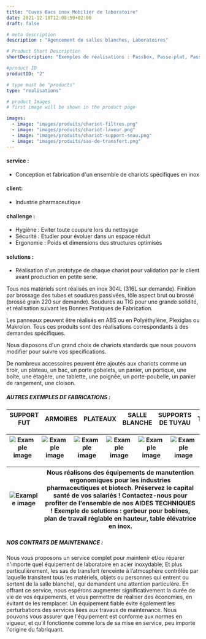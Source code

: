 ```yaml
---
title: "Cuves Bacs inox Mobilier de laboratoire"
date: 2021-12-18T12:08:59+02:00
draft: false

# meta description
description : "Agencement de salles blanches, Laboratoires"

# Product Short Description
shortDescription: "Exemples de réalisations : Passbox, Passe-plat, Passe objet, Passe échantillon, Passe chariot, Passe document, Sas de transfert, Chariot porte cuve, Armoire en inox, Bac de lavage en inox, Bac mobile en inox, Bac de trempage, Caisson, Banc, Bassin, Cuve, Distributeur, Enceinte, Habillage, Cabine,  Chariot de manutention, Chariot de distribution de poches, Chariot de nettoyage, Chariot autoclave, Chariot informatique, Claies d'égouttage, Armoire de stockage, Desserte, Distributeur de charlottes, Echelles en inox, tablettes en inox, Étagères, Evier, Cloisons, Séparateur, Lave-main, Plonge, Paillasse, Panier, Patère, Plate-forme, Porte tuyau, Poubelle, Pupitre, Rack d'égouttage, Rayonnage, Rolls pour clayettes, Servante, Socle, Support bottes, Laverie, Support mural,Grille murale, Rail, Table, Evier, Table d'autopsie, Table élévatrice, Table de pesée, Tablette murale rabattable, Etagère de rangement, Tabouret, Escabeau, Butoirs, Caillebotis, Estrade, Passerelle, Marche pied, Plinthe, Protection murale en inox, Puisard, Vestiaires d'habillage, Casiers, Station de nettoyage, Station de lavage"

#product ID
productID: "2"

# type must be "products"
type: "realisations"

# product Images
# first image will be shown in the product page

images:
  - image: "images/produits/chariot-filtres.png"
  - image: "images/produits/chariot-laveur.png"
  - image: "images/produits/chariot-support-seau.png"
  - image: "images/produits/sas-de-transfert.png" 
---
```


#### service :
* Conception et fabrication d'un ensemble de chariots spécifiques en inox
#### client: 
* Industrie pharmaceutique 
#### challenge :
* Hygiène : Eviter toute coupure lors du nettoyage 
* Sécurité : Etudier pour évoluer dans un espace réduit 
* Ergonomie : Poids et dimensions des structures optimisés
  
#### solutions : 
* Réalisation d'un prototype de chaque chariot pour validation par le client avant production en petite série.

Tous nos matériels sont réalisés en inox 304L (316L sur demande). Finition par brossage des tubes et soudures passivées, tôle aspect brut ou brossé (brossé grain 220 sur demande).
Soudures au TIG pour une grande solidité, et réalisation suivant les Bonnes Pratiques de Fabrication.

Les panneaux peuvent être réalisés en ABS ou en Polyéthylène, Plexiglas ou Makrolon. Tous ces produits sont des réalisations correspondants à des demandes spécifiques.

Nous disposons d'un grand choix de chariots standards que nous pouvons modifier pour suivre vos specifications.

De nombreux accessoires peuvent être ajoutés aux chariots comme un tiroir, un plateau, un bac, un porte gobelets, un panier, un portique, une boîte, une étagère, une tablette, une poignée, un porte-poubelle, un panier de rangement, une cloison.  

##### AUTRES EXEMPLES DE FABRICATIONS :

|SUPPORT FUT|ARMOIRES|PLATEAUX|SALLE BLANCHE|SUPPORTS DE TUYAU|TABLES|
|---|---|---|---|---|---|

|![Example image](/images/produits/support-fut.jpg)|![Example image](/images/produits/armoire-de-rangement.jpg)|![Example image](/images/produits/plateau.jpg)|![Example image](/images/produits/salle-blanche.jpg)|![Example image](/images/produits/support-tuyau.jpg)|![Example image](/images/produits/table.jpg)|
|---|---|---|---|---|---|

|![Example image](/images/produits/gerbeur.png)|Nous réalisons des équipements de manutention ergonomiques pour les industries pharmaceutiques et biotech. Préservez le capital santé de vos salariés ! Contactez-nous pour profiter de l'ensemble de nos AIDES TECHNIQUES ! Exemple de solutions : gerbeur pour bobines, plan de travail réglable en hauteur, table élévatrice en inox. | 
|---|---|

##### NOS CONTRATS DE MAINTENANCE :

Nous vous proposons un service complet pour maintenir et/ou réparer n'importe quel équipement de laboratoire en acier inoxydable; Et plus particulièrement, les sas de transfert (enceinte à l’atmosphère contrôlée par laquelle transitent tous les matériels, objets ou personnes qui entrent ou sortent de la salle blanche), qui demandent une attention particulère.
En offrant ce service, nous espérons augmenter significativement la durée de vie de vos équipements, et vous permettre de réaliser des économies, en évitant de les remplacer. Un équipement fiable évite également les perturbations des services liées aux travaux de maintenance. Nous pouvons vous assurer que l'équipement est conforme aux normes en vigueur, et qu'il fonctionne comme lors de sa mise en service, peu importe l'origine du fabriquant.